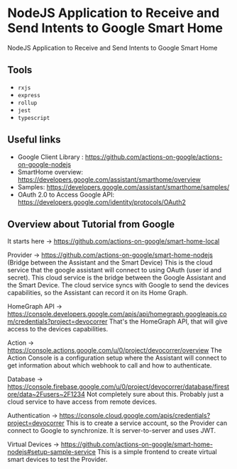 # NodeJS Application to Receive and Send Intents to Google Smart Home
NodeJS Application to Receive and Send Intents to Google Smart Home

## Tools
* `rxjs`
* `express`
* `rollup`
* `jest`
* `typescript` 

## Useful links
* Google Client Library : https://github.com/actions-on-google/actions-on-google-nodejs
* SmartHome overview: https://developers.google.com/assistant/smarthome/overview  
* Samples: https://developers.google.com/assistant/smarthome/samples/
* OAuth 2.0 to Access Google API: https://developers.google.com/identity/protocols/OAuth2

## Overview about Tutorial from Google
It starts here -> https://github.com/actions-on-google/smart-home-local

Provider -> https://github.com/actions-on-google/smart-home-nodejs (Bridge between the Assistant and the Smart Device)
This is the cloud service that the google assistant will connect to using OAuth (user id and secret). This cloud service is the bridge between the Google Assistant and the Smart Device. The cloud service syncs with Google to send the devices capabilities, so the Assistant can record it on its Home Graph.

HomeGraph API -> https://console.developers.google.com/apis/api/homegraph.googleapis.com/credentials?project=devocorrer
That's the HomeGraph API, that will give access to the devices capabilities.

Action -> https://console.actions.google.com/u/0/project/devocorrer/overview
The Action Console is a configuration setup where the Assistant will connect to get information about which webhook to call and how to authenticate.

Database -> https://console.firebase.google.com/u/0/project/devocorrer/database/firestore/data~2Fusers~2F1234
Not completely sure about this. Probably just a cloud service to have access from remote devices.

Authentication -> https://console.cloud.google.com/apis/credentials?project=devocorrer
This is to create a service account, so the Provider can connect to Google to synchronize. It is server-to-server and uses JWT.

Virtual Devices -> https://github.com/actions-on-google/smart-home-nodejs#setup-sample-service
This is a simple frontend to create virtual smart devices to test the Provider.
